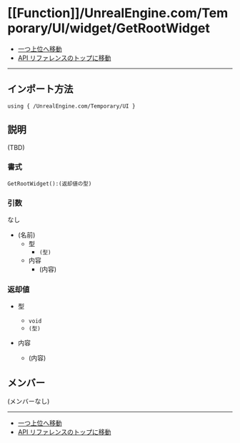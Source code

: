 # [[Function]]/UnrealEngine.com/Temporary/UI/widget/GetRootWidget

- [一つ上位へ移動](../main.md)
- [API リファレンスのトップに移動](../../../../../main.md)

---

## インポート方法

```verse
using { /UnrealEngine.com/Temporary/UI }
```

## 説明

(TBD)

### 書式

```verse
GetRootWidget():(返却値の型)
```

### 引数

なし

- (名前)
  - 型
    - `(型)`
  - 内容
    - (内容)

### 返却値

- 型
  - `void`
  - `(型)`

- 内容
  - (内容)

## メンバー

(メンバーなし)

---

- [一つ上位へ移動](../main.md)
- [API リファレンスのトップに移動](../../../../../main.md)
